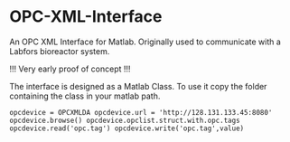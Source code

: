 # OPC-XML-Interface
An OPC XML Interface for Matlab. Originally used to communicate with a Labfors bioreactor system.

!!! Very early proof of concept !!!

The interface is designed as a Matlab Class. To use it copy the folder containing the class in your matlab path.

`opcdevice = OPCXMLDA
opcdevice.url = 'http://128.131.133.45:8080'
opcdevice.browse()
opcdevice.opclist.struct.with.opc.tags
opcdevice.read('opc.tag')
opcdevice.write('opc.tag',value)`
